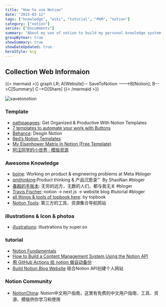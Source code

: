 ```yaml
---
title: "How to use Notion"
date: "2015-03-12"
tags: ["knowledge", "wiki", "tutorial", "PKM", "notion"]
category: ["notion"]
series: ["Documments"]
summary: "About my use of notion to build my personal knowledge system. Includes notion database, table, function, extension, template."
groupByYear: true
showSummary: true
showDateUpdated: true
heroStyle: big
---
```


##  Collection Web Informaion

{{< mermaid >}}
graph LR;
A[Website]-- SaveToNotion --->B[Notion];
B-->C[Summary]
C-->D[Share]
{{< /mermaid >}}

![savetonotion](savetonotion.png)



### Template
- [pathpapages](https://www.pathpages.com/): Get Organized & Productive With Notion Templates
- [7 templates to automate your work with Buttons](https://www.notion.so/templates/collections/7-templates-to-automate-your-work-with-buttons)
- [Behance](https://www.behance.net/search/projects?search=notion&tracking_source=typeahead_nav_direct): Desgin Notion
- [Red’s Notion Templates](https://redgregory.notion.site/Notion-Templates-9f70342ee1e040b394b55c9354e1cb79)
- [My Eisenhower Matrix In Notion (Free Template)](https://www.redgregory.com/essays/2022/3/30/the-better-eisenhower-matrix-in-notion-free-template)
- [阿汪同学的小世界 · 模版资源](https://httishere666.notion.site/b10f03f2226e449887ad86b097e67e78?v=4b6026da419c4a65a8440fb649bf44ff) 
  

### Awesome Knowledge

- [bojne](https://bojne.com/): Working on product & engineering problems at Meta #bloger
- [pmthinking](https://www.pmthinking.com/):Product thinking & 产品沉思录™  By ShaoNan  #bloger
- [春殿的手账本](https://tonoko.notion.site/5a23e43b26e64651be75a22693564ce3): 无穷的远方，无数的人们，都与我无关  #bloger
- [Travis Fischer](https://transitivebullsh.it/about): notion → next.js → website blog #tutorial #bloger
- [all things & tools of topbook here](https://topbook.notion.site/all-things-tools-of-topbook-here-37633925aac7422092e282aff8d8bb14): by topbook
- [Notion Tools](https://www.alexglv.com/notion-tools): 第三方的工具、资源集合导航网站

### illustrations & Icon & photoa
- [illustrations](https://super.so/illustrations): illustrations by super.so

### tutorial
- [Notion Fundamentals](https://thomasfrank.notion.site/Notion-Fundamentals-682241f97d0f4d2a9f53b53323a6622a)
- [How to Build a Content Management System Using the Notion API](https://www.appsmith.com/blog/using-the-notion-api-to-build-a-content-management-system)
- [用 GitHub Actions 给 notion 做自动备份](https://chegi-vercel-blog.vercel.app/home/article-list/Code/article-content/8ce70358-e222-412b-88e1-3f35227ffb44)
- [Build Notion Blog Website](https://transitivebullsh.it/about) 结合Notion API创建个人网站

### Notion Community
- [NotionChina](https://notionchina.co/): Notion中文用户指南，这里有免费的中文用户指南、工具、资源、模版供你学习和使用